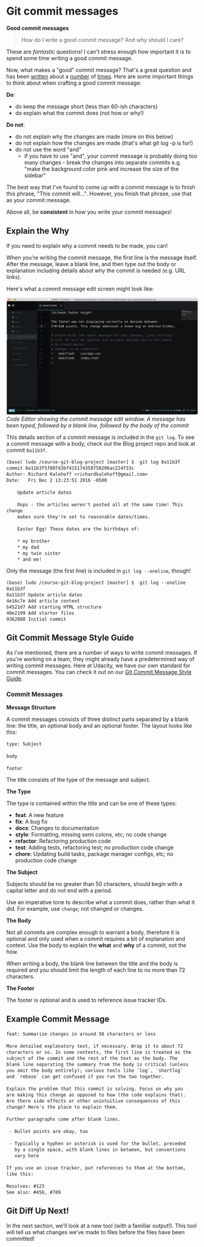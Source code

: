# Git commit messages

**Good commit messages**

> How do I write a good commit message? And why should I care?

These are *fantastic* questions! I can't stress enough how important it is to spend some time writing a good commit message.

Now, what makes a "good" commit message? That's a great question and has been [written](https://cbea.ms/git-commit/) about a [number](https://p5v.medium.com/what-s-with-the-50-72-rule-8a906f61f09c#.jwprsco0n) of [times](https://tbaggery.com/2008/04/19/a-note-about-git-commit-messages.html). Here are some important things to think about when crafting a good commit message:

**Do**:

- do keep the message short (less than 60-ish characters)
- do explain what the commit does (not how or why!)

**Do not**:

- do not explain why the changes are made (more on this below)
- do not explain how the changes are made (that's what git log -p is for!)
- do not use the word "and"
  - if you have to use "and", your commit message is probably doing too many changes - break the changes into separate commits
e.g. "make the background color pink and increase the size of the sidebar"

The best way that I've found to come up with a commit message is to finish this phrase, "This commit will...". However, you finish that phrase, use that as your commit message.

Above all, be **consistent** in how you write your commit messages!

## Explain the Why
If you need to explain why a commit needs to be made, you can!

When you're writing the commit message, the first line is the message itself. After the message, leave a blank line, and then type out the body or explanation including details about why the commit is needed (e.g. URL links).

Here's what a commit message edit screen might look like:

![why commit](./images/09_why_commit.png)
*Code Editor showing the commit message edit window. A message has been typed, followed by a blank line, followed by the body of the commit*

This details section of a commit message is included in the `git log`. To see a commit message with a body, check out the Blog project repo and look at commit `8a11b3f`.

```console
(base) ludo /course-git-blog-project [master] $  git log 8a11b3f
commit 8a11b3f5f807d3bf415174358758206ac224f33c
Author: Richard Kalehoff <richardkalehoff@gmail.com>
Date:   Fri Dec 2 13:23:51 2016 -0500

    Update article dates

    Oops - the articles weren't posted all at the same time! This change
    makes sure they're set to reasonable dates/times.

    Easter Egg! These dates are the birthdays of:

    * my brother
    * my dad
    * my twin sister
    * and me!
```

Only the message (the first line) is included in `git log --oneline`, though!

```console
(base) ludo /course-git-blog-project [master] $  git log --oneline 8a11b3f
8a11b3f Update article dates
4e16c7e Add article content
b4521d7 Add starting HTML structure
40e2199 Add starter files
9362088 Initial commit
```

## Git Commit Message Style Guide

As I've mentioned, there are a number of ways to write commit messages. If you're working on a team, they might already have a predetermined way of writing commit messages. Here at Udacity, we have our own standard for commit messages. You can check it out on our [Git Commit Message Style Guide](https://udacity.github.io/git-styleguide/).

### Commit Messages

**Message Structure**

A commit messages consists of three distinct parts separated by a blank line: the title, an optional body and an optional footer. The layout looks like this:

```console
type: Subject

body

footer
```

The title consists of the type of the message and subject.

**The Type**

The type is contained within the title and can be one of these types:

- **feat**: A new feature
- **fix**: A bug fix
- **docs**: Changes to documentation
- **style**: Formatting, missing semi colons, etc; no code change
- **refactor**: Refactoring production code
- **test**: Adding tests, refactoring test; no production code change
- **chore**: Updating build tasks, package manager configs, etc; no production code change

**The Subject**

Subjects should be no greater than 50 characters, should begin with a capital letter and do not end with a period.

Use an imperative tone to describe what a commit does, rather than what it did. For example, use `change`; not changed or changes.

**The Body**

Not all commits are complex enough to warrant a body, therefore it is optional and only used when a commit requires a bit of explanation and context. Use the body to explain the **what** and **why** of a commit, not the how.

When writing a body, the blank line between the title and the body is required and you should limit the length of each line to no more than 72 characters.

**The Footer**

The footer is optional and is used to reference issue tracker IDs.

## Example Commit Message

```
feat: Summarize changes in around 50 characters or less

More detailed explanatory text, if necessary. Wrap it to about 72
characters or so. In some contexts, the first line is treated as the
subject of the commit and the rest of the text as the body. The
blank line separating the summary from the body is critical (unless
you omit the body entirely); various tools like `log`, `shortlog`
and `rebase` can get confused if you run the two together.

Explain the problem that this commit is solving. Focus on why you
are making this change as opposed to how (the code explains that).
Are there side effects or other unintuitive consequences of this
change? Here's the place to explain them.

Further paragraphs come after blank lines.

 - Bullet points are okay, too

 - Typically a hyphen or asterisk is used for the bullet, preceded
   by a single space, with blank lines in between, but conventions
   vary here

If you use an issue tracker, put references to them at the bottom,
like this:

Resolves: #123
See also: #456, #789
```

## Git Diff Up Next!

In the next section, we'll look at a new tool (with a familiar output!). This tool will tell us what changes we've made to files before the files have been committed!
